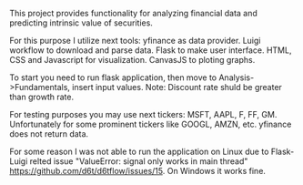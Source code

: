 
This project provides functionality for analyzing financial data and predicting intrinsic value of securities.

For this purpose I utilize next tools:
yfinance as data provider.
Luigi workflow to download and parse data.
Flask to make user interface.
HTML, CSS and Javascript for visualization.
CanvasJS to ploting graphs.

To start you need to run flask application, then move to Analysis->Fundamentals, insert input values.
Note: Discount rate shuld be greater than growth rate.

For testing purposes you may use next tickers: MSFT, AAPL, F, FF, GM. Unfortunately for some prominent tickers like GOOGL, AMZN, etc. yfinance does not return data. 

For some reason I was not able to run the application on Linux due to Flask-Luigi relted issue "ValueError: signal only works in main thread" https://github.com/d6t/d6tflow/issues/15. On Windows it works fine.